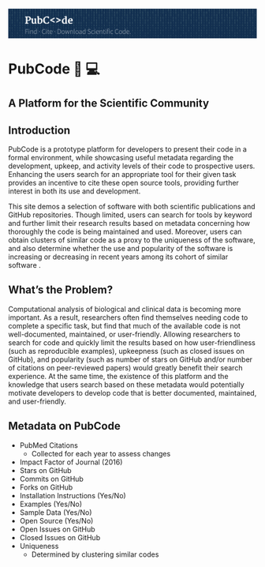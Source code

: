 ![banner](img/banner.png)

# PubCode :book: :computer:
**A Platform for the Scientific Community**
---  

## Introduction
PubCode is a prototype platform for developers to present their code in a formal environment, while showcasing useful metadata regarding the development, upkeep, and activity levels of their code to prospective users.  Enhancing the users search for an appropriate tool for their given task provides an incentive to cite these open source tools, providing further interest in both its use and development.  

This site demos a selection of software with both scientific publications and GitHub repositories.  Though limited, users can search for tools by keyword and further limit their research results based on metadata concerning how thoroughly the code is being maintained and used. Moreover, users can obtain clusters of similar code as a proxy to the uniqueness of the software, and also determine whether the use and popularity of the software is increasing or decreasing in recent years among its cohort of similar software .

## What’s the Problem?
Computational analysis of biological and clinical data is becoming more important. As a result, researchers often find themselves needing code to complete a specific task, but find that much of the available code is not well-documented, maintained, or user-friendly. Allowing researchers to search for code and quickly limit the results based on how user-friendliness (such as reproducible examples), upkeepness (such as closed issues on GitHub), and popularity (such as number of stars on GitHub and/or number of citations on peer-reviewed papers) would greatly benefit their search experience. At the same time, the existence of this platform and the knowledge that users search based on these metadata would potentially motivate developers to develop code that is better documented, maintained, and user-friendly.

## Metadata on PubCode
- PubMed Citations
  - Collected for each year to assess changes
- Impact Factor of Journal (2016)
- Stars on GitHub
- Commits on GitHub
- Forks on GitHub
- Installation Instructions (Yes/No)
- Examples (Yes/No)
- Sample Data (Yes/No)
- Open Source (Yes/No)
- Open Issues on GitHub
- Closed Issues on GitHub
- Uniqueness
  - Determined by clustering similar codes



